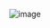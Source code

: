 ![image](https://user-images.githubusercontent.com/57944099/173190748-49016576-c6a0-4067-8e41-cd5edf018cd1.png)
